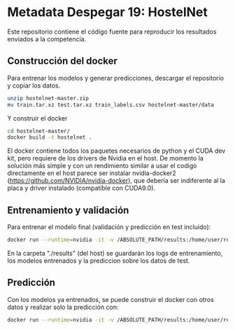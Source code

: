 # Metadata Despegar 19: HostelNet

Este repositorio contiene el código fuente para reproducir los resultados enviados a la competencia.

## Construcción del docker
Para entrenar los modelos y generar predicciones, descargar el repositorio y copiar los datos.

```bash
unzip hostelnet-master.zip 
mv train.tar.xz test.tar.xz train_labels.csv hostelnet-master/data
```
Y construir el docker
```bash
cd hostelnet-master/
docker build -t hostelnet .
```
El docker contiene todos los paquetes necesarios de python y el CUDA dev kit, pero requiere de los drivers de Nvidia en el host. De momento la solución más simple y con un rendimiento similar a usar el codigo directamente en el host parece ser instalar nvidia-docker2 (https://github.com/NVIDIA/nvidia-docker), que debería ser indiferente al la placa y driver instalado (compatible con CUDA9.0).

## Entrenamiento y validación

Para entrenar el modelo final (validación y predicción en test incluido): 
```bash
docker run --runtime=nvidia -it -v /ABSOLUTE_PATH/results:/home/user/results/ hostelnet python3 /home/user/src/main.py
```

En la carpeta "./results" (del host) se guardarán los logs de entrenamiento, los modelos entrenados y la prediccion sobre los datos de test. 

## Predicción
Con los modelos ya entrenados, se puede construir el docker con otros datos y realizar solo la predicción con:
```bash
docker run --runtime=nvidia -it -v /ABSOLUTE_PATH/results:/home/user/results/ hostelnet python3 /home/user/src/predict.py
```
